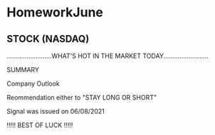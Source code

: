 # HomeworkJune
STOCK (NASDAQ) 
--------------------------------------------------------------------------------------------------------------------------------------------------------------------------------------------------------------------------------------------------------------------------------------------------------------------------------
.........................WHAT'S HOT IN THE MARKET TODAY.........................

SUMMARY 

Company Outlook

Reommendation either to "STAY LONG OR SHORT" 

Signal was issued on 06/08/2021



!!!!! BEST OF LUCK !!!!!